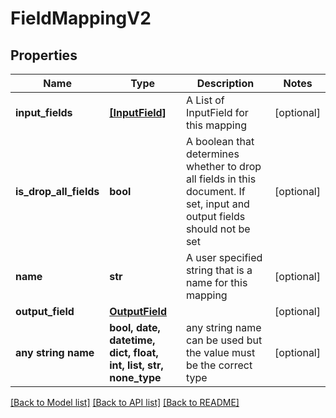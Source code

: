 # FieldMappingV2


## Properties
Name | Type | Description | Notes
------------ | ------------- | ------------- | -------------
**input_fields** | [**[InputField]**](InputField.md) | A List of InputField for this mapping | [optional] 
**is_drop_all_fields** | **bool** | A boolean that determines whether to drop all fields in this document. If set, input and output fields should not be set | [optional] 
**name** | **str** | A user specified string that is a name for this mapping | [optional] 
**output_field** | [**OutputField**](OutputField.md) |  | [optional] 
**any string name** | **bool, date, datetime, dict, float, int, list, str, none_type** | any string name can be used but the value must be the correct type | [optional]

[[Back to Model list]](../README.md#documentation-for-models) [[Back to API list]](../README.md#documentation-for-api-endpoints) [[Back to README]](../README.md)


